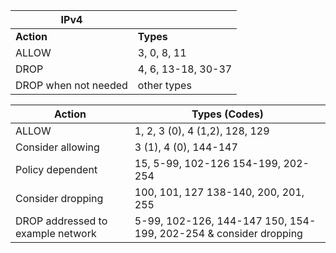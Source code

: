 |**IPv4**| |  
|---|---| 
|**Action** |**Types**|  
|ALLOW |3, 0, 8, 11|  
|DROP |4, 6, 13-18, 30-37|  
|DROP when not needed  |other types |  


Action |Types (Codes)
|---|---|
ALLOW |1, 2, 3 (0), 4 (1,2), 128, 129
Consider allowing | 3 (1), 4 (0), 144-147
Policy dependent | 15, 5-99, 102-126 154-199, 202-254
Consider dropping | 100, 101, 127 138-140, 200, 201, 255
DROP addressed to example network | 5-99, 102-126, 144-147 150, 154-199, 202-254 & consider dropping 

